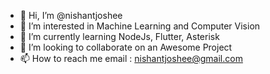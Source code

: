 - 👋 Hi, I’m @nishantjoshee
- 👀 I’m interested in Machine Learning and Computer Vision
- 🌱 I’m currently learning NodeJs, Flutter, Asterisk 
- 💞️ I’m looking to collaborate on an Awesome Project
- 📫 How to reach me email : nishantjoshee@gmail.com

<!---
nishantjoshee/nishantjoshee is a ✨ special ✨ repository because its `README.md` (this file) appears on your GitHub profile.
You can click the Preview link to take a look at your changes.
--->
